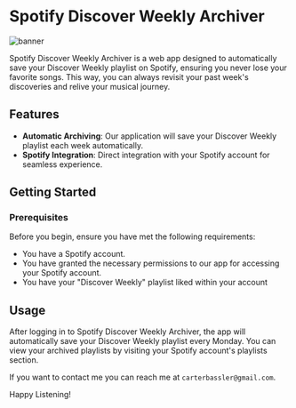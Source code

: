 # Spotify Discover Weekly Archiver

![banner](https://www.google.com/url?sa=i&url=https%3A%2F%2Fnewsroom.spotify.com%2Fmedia-kit%2Flogo-and-brand-assets%2F&psig=AOvVaw2XheqCHFM34O_1FyoO7FH0&ust=1686619656532000&source=images&cd=vfe&ved=0CBAQjRxqFwoTCJi24P3JvP8CFQAAAAAdAAAAABAE)

Spotify Discover Weekly Archiver is a web app designed to automatically save your Discover Weekly playlist on Spotify, ensuring you never lose your favorite songs. This way, you can always revisit your past week's discoveries and relive your musical journey.

## Features

- **Automatic Archiving**: Our application will save your Discover Weekly playlist each week automatically.
- **Spotify Integration**: Direct integration with your Spotify account for seamless experience.

## Getting Started

### Prerequisites

Before you begin, ensure you have met the following requirements:
- You have a Spotify account.
- You have granted the necessary permissions to our app for accessing your Spotify account.
- You have your "Discover Weekly" playlist liked within your account

## Usage

After logging in to Spotify Discover Weekly Archiver, the app will automatically save your Discover Weekly playlist every Monday. You can view your archived playlists by visiting your Spotify account's playlists section.

If you want to contact me you can reach me at `carterbassler@gmail.com`.

Happy Listening!
